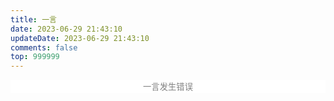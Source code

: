 ```yaml
---
title: 一言
date: 2023-06-29 21:43:10
updateDate: 2023-06-29 21:43:10
comments: false
top: 999999
---
```

<div>
<button id="hitokoto" style="color: grey; background: white; border: 0; width: 100%">
一言发生错误
</button>
</div>

<script>
    const setHitokoto = () => {
        fetch("https://v1.hitokoto.cn/?c=a")
          .then((res) => res.json())
          .then((data) => {
            let hitokoto = document.getElementById("hitokoto");
            hitokoto.innerHTML = `<p align="left">${data.hitokoto}</p><p  align="right">——${data.from}</p><p style="color: #c9c5c3">按任意处切换</p>` 
      });
    }
    setHitokoto();
    const hitokoto_btn = document.getElementById("hitokoto");
    hitokoto_btn.addEventListener("click", setHitokoto);
</script>